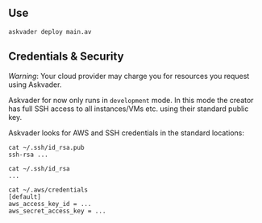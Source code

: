 ## Use

```shell
askvader deploy main.av
```

## Credentials & Security

*Warning*: Your cloud provider may charge you for resources you request using Askvader. 

Askvader for now only runs in `development` mode. In this mode the creator has full SSH access to all instances/VMs etc. using their standard public key.

Askvader looks for AWS and SSH credentials in the standard locations:

```
cat ~/.ssh/id_rsa.pub
ssh-rsa ...

cat ~/.ssh/id_rsa
...

cat ~/.aws/credentials
[default]
aws_access_key_id = ...
aws_secret_access_key = ...  
```

